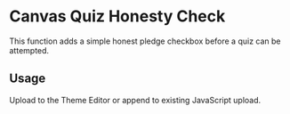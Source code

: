 # Canvas Quiz Honesty Check

This function adds a simple honest pledge checkbox before a quiz can be attempted.

## Usage

Upload to the Theme Editor or append to existing JavaScript upload.
